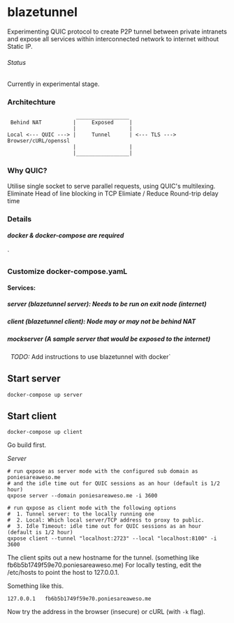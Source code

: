# blazetunnel

Experimenting QUIC protocol to create P2P tunnel between private intranets and expose all services within interconnected network to internet without Static IP.
   
######   Status
Currently in experimental stage. 


### Architechture

```
                      _________________
 Behind NAT          |     Exposed     |
                     |                 |
Local <--- QUIC ---> |     Tunnel      | <--- TLS ---> Browser/cURL/openssl
                     |                 |
                     |_________________|
```

### Why QUIC?

Utilise single socket to serve parallel requests, using QUIC's multilexing. 
Eliminate Head of line blocking in TCP
Elimiate / Reduce Round-trip delay time

### Details

##### docker & docker-compose are required
`
###  Customize docker-compose.yamL
#### Services: 
##### server (blazetunnel server): Needs to be run on exit node (internet)
##### client (blazetunnel client): Node may or may not be behind NAT
##### mockserver (A sample server that would be exposed to the internet)
`
`*TODO:* Add instructions to use blazetunnel with docker`




##  Start server
```
docker-compose up server
```


##  Start client

```
docker-compose up client
```




Go build first.

*Server*

```
# run qxpose as server mode with the configured sub domain as poniesareaweso.me
# and the idle time out for QUIC sessions as an hour (default is 1/2 hour)
qxpose server --domain poniesareaweso.me -i 3600
```

```
# run qxpose as client mode with the following options
#  1. Tunnel server: to the locally running one
#  2. Local: Which local server/TCP address to proxy to public.
#  3. Idle Timeout: idle time out for QUIC sessions as an hour (default is 1/2 hour)
qxpose client --tunnel "localhost:2723" --local "localhost:8100" -i 3600
```

The client spits out a new hostname for the tunnel. (something like fb6b5b1749f59e70.poniesareaweso.me)
For locally testing, edit the /etc/hosts to point
the host to 127.0.0.1. 

Something like this.
```
127.0.0.1   fb6b5b1749f59e70.poniesareaweso.me
```

Now try the address in the browser (insecure) or cURL (with `-k` flag).
